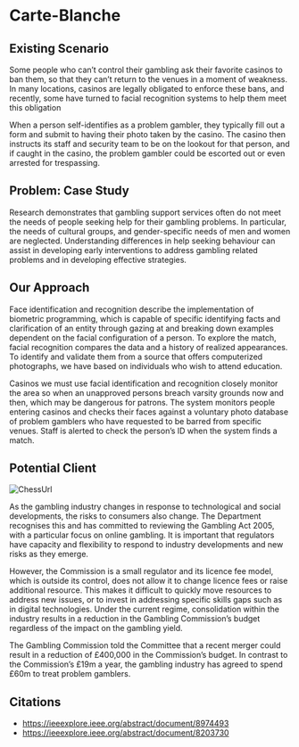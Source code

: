 # Carte-Blanche

## Existing Scenario

Some people who can’t control their gambling ask their favorite casinos to ban them, so that they can’t return to the venues in a moment of weakness.
In many locations, casinos are legally obligated to enforce these bans, and recently, some have turned to facial recognition systems to help them meet this obligation 

When a person self-identifies as a problem gambler, they typically fill out a form and submit to having their photo taken by the casino. The casino then instructs its staff and security team to be on the lookout for that person, and if caught in the casino, the problem gambler could be escorted out or even arrested for trespassing.


## Problem: Case Study

Research demonstrates that gambling support services often do not meet the needs of people seeking help for their gambling problems. In particular, the needs of cultural groups, and gender-specific needs of men and women are neglected. Understanding differences in help seeking behaviour can assist in developing early interventions to address gambling related problems and in developing effective strategies. 


## Our Approach

Face identification and recognition describe the implementation of biometric programming,  which is capable of specific identifying facts and  clarification of an 
entity  through  gazing  at  and  breaking  down  examples  dependent  on  the  facial configuration of a person. To explore the match, facial recognition compares the data 
and a history of realized appearances. To identify and validate them from a source that offers computerized  photographs, we have based  on individuals  who wish  to attend 
education. 

Casinos we must use facial identification and recognition closely monitor the area so when an unapproved  persons breach varsity grounds now and then, which may be dangerous for patrons. The system monitors people entering casinos and checks their faces against a voluntary photo database of problem gamblers who have requested to be barred from specific venues. Staff is alerted to check the person’s ID when the system finds a match.


## Potential Client

![ChessUrl](https://c.tenor.com/Yw7STJhV-JgAAAAC/daniel-craig-james-bond.gif "chess")

As the gambling industry changes in response to technological and social developments, the risks to consumers also change. The Department recognises this and has committed to reviewing the Gambling Act 2005, with a particular focus on online gambling. It is important that regulators have capacity and flexibility to respond to industry developments
and new risks as they emerge.

However, the Commission is a small regulator and its licence fee model, which is outside its control, does not allow it to change licence fees or raise additional resource. This makes it difficult to quickly move resources to address new issues, or to invest in addressing specific skills gaps such as in digital
technologies. Under the current regime, consolidation within the industry results in a reduction in the Gambling Commission’s budget regardless of the impact on the
gambling yield. 

The Gambling Commission told the Committee that a recent merger could result in a reduction of £400,000 in the Commission’s budget. In contrast to
the Commission’s £19m a year, the gambling industry has agreed to spend £60m to treat problem gamblers.

## Citations
- https://ieeexplore.ieee.org/abstract/document/8974493
- https://ieeexplore.ieee.org/abstract/document/8203730
